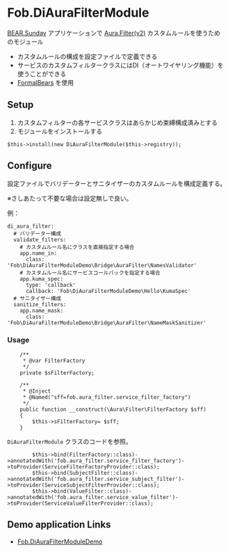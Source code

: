 # Fob.DiAuraFilterModule

[BEAR.Sunday](https://github.com/koriym/BEAR.Sunday) アプリケーションで
[Aura.Filter(v2)](https://github.com/auraphp/Aura.Filter) カスタムルールを使うためのモジュール 

- カスタムルールの構成を設定ファイルで定義できる
- サービスのカスタムフィルタークラスにはDI（オートワイヤリング機能）を使うことができる
- [FormalBears](https://github.com/kumamidori/FormalBears) を使用

## Setup

1. カスタムフィルターの各サービスクラスはあらかじめ束縛構成済みとする
2. モジュールをインストールする
   
```
$this->install(new DiAuraFilterModule($this->registry));
```

## Configure

設定ファイルでバリデーターとサニタイザーのカスタムルールを構成定義する。

※さしあたって不要な場合は設定無しで良い。

例：
```
di_aura_filter:
  # バリデーター構成
  validate_filters:
    # カスタムルール名にクラスを直接指定する場合
    app.name_in:
      class: 'Fob\DiAuraFilterModuleDemo\Bridge\AuraFilter\NamesValidator'
    # カスタムルール名にサービスコールバックを指定する場合
    app.kuma_spec:
      type: 'callback'
      callback: 'Fob\DiAuraFilterModuleDemo\Hello\KumaSpec'
  # サニタイザー構成
  sanitize_filters:
    app.name_mask:
      class: 'Fob\DiAuraFilterModuleDemo\Bridge\AuraFilter\NameMaskSanitizer'
```

### Usage

```
    /**
     * @var FilterFactory
     */
    private $sFilterFactory;

    /**
     * @Inject
     * @Named("sff=fob.aura_filter.service_filter_factory")
     */
    public function __construct(\Aura\Filter\FilterFactory $sff)
    {
        $this->sFilterFactory= $sff;
    }
```


`DiAuraFilterModule` クラスのコードを参照。

```
        $this->bind(FilterFactory::class)->annotatedWith('fob.aura_filter.service_filter_factory')->toProvider(ServiceFilterFactoryProvider::class);
        $this->bind(SubjectFilter::class)->annotatedWith('fob.aura_filter.service_subject_filter')->toProvider(ServiceSubjectFilterProvider::class);
        $this->bind(ValueFilter::class)->annotatedWith('fob.aura_filter.service_value_filter')->toProvider(ServiceValueFilterProvider::class);
```

## Demo application Links

- [Fob\.DiAuraFilterModuleDemo](https://github.com/kumamidori/Fob.DiAuraFilterModuleDemo)
